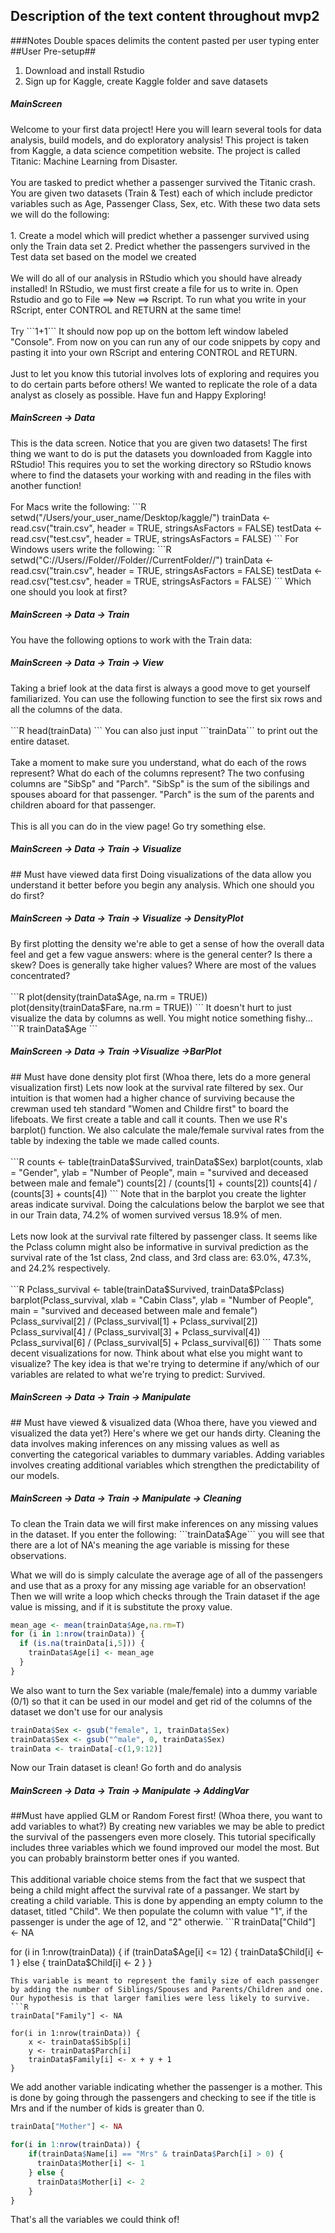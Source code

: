 <h2>Description of the text content throughout mvp2</h2>

###Notes
Double spaces delimits the content pasted per user typing enter
##User Pre-setup##
1. Download and install Rstudio
2. Sign up for Kaggle, create Kaggle folder and save datasets

<h5>MainScreen</h5>
Welcome to your first data project! Here you will learn several tools for data analysis, build models, and do exploratory analysis! This project is taken from Kaggle, a data science competition website. The project is called Titanic: Machine Learning from Disaster.
<br>
<br>
You are tasked to predict whether a passenger survived the Titanic crash. You are given two datasets (Train & Test) each of which include predictor variables such as Age, Passenger Class, Sex, etc. With these two data sets we will do the following:
<br>
<br>
1. Create a model which will predict whether a passenger survived using only the Train data set
2. Predict whether the passengers survived in the Test data set based on the model we created
<br>
<br>
We will do all of our analysis in RStudio which you should have already installed! In RStudio, we must first create a file for us to write in. Open Rstudio and go to File ==> New ==> Rscript. To run what you write in your RScript, enter CONTROL and RETURN at the same time! 
<br>
<br>
Try ```1+1``` It should now pop up on the bottom left window labeled "Console". From now on you can run any of our code snippets by copy and pasting it into your own RScript and entering CONTROL and RETURN.
<br>
<br>
Just to let you know this tutorial involves lots of exploring and requires you to do certain parts before others! We wanted to replicate the role of a data analyst as closely as possible. Have fun and Happy Exploring!

<h5>MainScreen -> Data</h5>
This is the data screen. Notice that you are given two datasets! The first thing we want to do is put the datasets you downloaded from Kaggle into RStudio! This requires you to set the working directory so RStudio knows where to find the datasets your working with and reading in the files with another function!
<br>
<br>
For Macs write the following:
```R
setwd("/Users/your_user_name/Desktop/kaggle/")
trainData <- read.csv("train.csv", header = TRUE, stringsAsFactors = FALSE)
testData <- read.csv("test.csv", header = TRUE, stringsAsFactors = FALSE)
```
For Windows users write the following:
```R
setwd("C://Users//Folder//Folder//CurrentFolder//")
trainData <- read.csv("train.csv", header = TRUE, stringsAsFactors = FALSE)
testData <- read.csv("test.csv", header = TRUE, stringsAsFactors = FALSE)
```
Which one should you look at first?

<h5>MainScreen -> Data -> Train</h5>
You have the following options to work with the Train data:

<h5>MainScreen -> Data -> Train -> View</h5>
Taking a brief look at the data first is always a good move to get yourself familiarized. You can use the following
function to see the first six rows and all the columns of the data.
<br>
<br>
```R
head(trainData)
```
You can also just input ```trainData``` to print out the entire dataset.
<br>
<br>
Take a moment to make sure you understand, what do each of the rows represent? What do each of the columns represent? The two confusing columns are "SibSp" and "Parch". "SibSp" is the sum of the sibilings and spouses aboard for that passenger. "Parch" is the sum of the parents and children aboard for that passenger.
<br>
<br>
This is all you can do in the view page! Go try something else.

<h5>MainScreen -> Data -> Train -> Visualize</h5>
## Must have viewed data first
Doing visualizations of the data allow you understand it better before you begin any analysis. Which one should you do first?

<h5>MainScreen -> Data -> Train -> Visualize -> DensityPlot</h5>
By first plotting the density we're able to get a sense of how the overall data feel and get a few vague answers: where is the general center? Is there a skew? Does is generally take higher values? Where are most of the values concentrated?
<br>
<br>
```R
plot(density(trainData$Age, na.rm = TRUE))
plot(density(trainData$Fare, na.rm = TRUE))
```
It doesn't hurt to just visualize the data by columns as well. You might notice something fishy...
```R
trainData$Age
```
<h5>MainScreen -> Data -> Train ->Visualize ->BarPlot</h5>
## Must have done density plot first (Whoa there, lets do a more general visualization first)
Lets now look at the survival rate filtered by sex. Our intuition is that women had a higher chance of surviving because the crewman used teh standard "Women and Childre first" to board the lifeboats. We first create a table and call it counts. Then we use R's barplot() function. We also calculate the male/female survival rates from the table by indexing the table we made called counts. 
<br>
<br>
```R
counts <- table(trainData$Survived, trainData$Sex)
barplot(counts, xlab = "Gender", ylab = "Number of People", main = "survived and deceased between male and female")
counts[2] / (counts[1] + counts[2])
counts[4] / (counts[3] + counts[4])
```
Note that in the barplot you create the lighter areas indicate survival. Doing the calculations below the barplot we see that in our Train data, 74.2% of women survived versus 18.9% of men.
<br>
<br>
Lets now look at the survival rate filtered by passenger class. It seems like the Pclass column might also be informative in survival prediction as the survival rate of the 1st class, 2nd class, and 3rd class are: 63.0%, 47.3%, and 24.2% respectively.
<br>
<br>
```R
Pclass_survival <- table(trainData$Survived, trainData$Pclass)
barplot(Pclass_survival, xlab = "Cabin Class", ylab = "Number of People",
        main = "survived and deceased between male and female")
Pclass_survival[2] / (Pclass_survival[1] + Pclass_survival[2]) 
Pclass_survival[4] / (Pclass_survival[3] + Pclass_survival[4]) 
Pclass_survival[6] / (Pclass_survival[5] + Pclass_survival[6])
```
Thats some decent visualizations for now. Think about what else you might want to visualize? The key idea is that we're trying to determine if any/which of our variables are related to what we're trying to predict: Survived.

<h5>MainScreen -> Data -> Train -> Manipulate</h5>
## Must have viewed & visualized data (Whoa there, have you viewed and visualized the data yet?)
Here's where we get our hands dirty. Cleaning the data involves making inferences on any missing values as well as converting the categorical variables to dummary variables. Adding variables involves creating additional variables which strengthen the predictability of our models. 

<h5>MainScreen -> Data -> Train -> Manipulate -> Cleaning</h5>
To clean the Train data we will first make inferences on any missing values in the dataset. If you enter the following: ```trainData$Age``` you will see that there are a lot of NA's meaning the age variable is missing for these observations.

What we will do is simply calculate the average age of all of the passengers and use that as a proxy for any missing age variable for an observation! Then we will write a loop which checks through the Train dataset if the age value is missing, and if it is substitute the proxy value.
```R
mean_age <- mean(trainData$Age,na.rm=T)
for (i in 1:nrow(trainData)) {
  if (is.na(trainData[i,5])) {
    trainData$Age[i] <- mean_age
  }
}
```
We also want to turn the Sex variable (male/female) into a dummy variable (0/1) so that it can be used in our model and get rid of the columns of the dataset we don't use for our analysis
```R
trainData$Sex <- gsub("female", 1, trainData$Sex)
trainData$Sex <- gsub("^male", 0, trainData$Sex)
trainData <- trainData[-c(1,9:12)]
```
Now our Train dataset is clean! Go forth and do analysis

<h5>MainScreen -> Data -> Train -> Manipulate -> AddingVar</h5>
##Must have applied GLM or Random Forest first! (Whoa there, you want to add variables to what?)
By creating new variables we may be able to predict the survival of the passengers even more closely. This tutorial specifically includes three variables which we found improved our model the most. But you can probably brainstorm better ones if you wanted.
<br>
<br>
This additional variable choice stems from the fact that we suspect that being a child might affect the survival rate of a passanger. We start by creating a child variable. This is done by appending an empty column to the dataset, titled "Child". We then populate the column with value "1", if the passenger is under the age of 12, and "2" otherwie.
```R
trainData["Child"] <- NA

for (i in 1:nrow(trainData)) {
  if (trainData$Age[i] <= 12) {
    trainData$Child[i] <- 1
  } else {
    trainData$Child[i] <- 2
  }
}
```
This variable is meant to represent the family size of each passenger by adding the number of Siblings/Spouses and Parents/Children and one. Our hypothesis is that larger families were less likely to survive.
```R
trainData["Family"] <- NA

for(i in 1:nrow(trainData)) {
    x <- trainData$SibSp[i]
    y <- trainData$Parch[i]
    trainData$Family[i] <- x + y + 1
}
```
We add another variable indicating whether the passenger is a mother. This is done by going through the passengers and checking to see if the title is Mrs and if the number of kids is greater than 0.
```R
trainData["Mother"] <- NA

for(i in 1:nrow(trainData)) {
    if(trainData$Name[i] == "Mrs" & trainData$Parch[i] > 0) {
      trainData$Mother[i] <- 1
    } else {
      trainData$Mother[i] <- 2
    }
}
```
That's all the variables we could think of!




